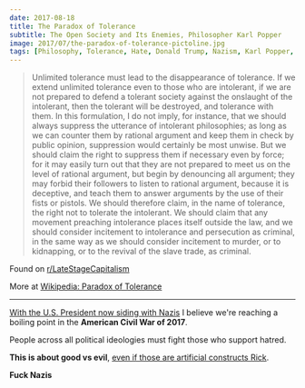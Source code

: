 ```yaml
---
date: 2017-08-18
title: The Paradox of Tolerance
subtitle: The Open Society and Its Enemies, Philosopher Karl Popper
image: 2017/07/the-paradox-of-tolerance-pictoline.jpg
tags: [Philosophy, Tolerance, Hate, Donald Trump, Nazism, Karl Popper, Resist]
---
```


> Unlimited tolerance must lead to the disappearance of tolerance. If we extend unlimited tolerance even to those who are intolerant, if we are not prepared to defend a tolerant society against the onslaught of the intolerant, then the tolerant will be destroyed, and tolerance with them. In this formulation, I do not imply, for instance, that we should always suppress the utterance of intolerant philosophies; as long as we can counter them by rational argument and keep them in check by public opinion, suppression would certainly be most unwise. But we should claim the right to suppress them if necessary even by force; for it may easily turn out that they are not prepared to meet us on the level of rational argument, but begin by denouncing all argument; they may forbid their followers to listen to rational argument, because it is deceptive, and teach them to answer arguments by the use of their fists or pistols. We should therefore claim, in the name of tolerance, the right not to tolerate the intolerant. We should claim that any movement preaching intolerance places itself outside the law, and we should consider incitement to intolerance and persecution as criminal, in the same way as we should consider incitement to murder, or to kidnapping, or to the revival of the slave trade, as criminal.

Found on [r/LateStageCapitalism](https://www.reddit.com/r/LateStageCapitalism/comments/6ub41y/the_paradox_of_tolerance/)

More at [Wikipedia: Paradox of Tolerance](https://en.wikipedia.org/wiki/Paradox_of_tolerance)

---

[With the U.S. President now siding with Nazis](https://www.theguardian.com/us-news/2017/aug/15/donald-trump-press-conference-far-right-defends-charlottesville) I believe we're reaching a boiling point in the **American Civil War of 2017**.

People across all political ideologies must fight those who support hatred.

**This is about good vs evil**, [even if those are artificial constructs Rick](https://www.youtube.com/watch?v=Kp2yZAxaiLk&feature=youtu.be&t=6m2s).

**Fuck Nazis**
